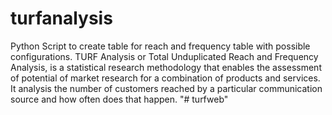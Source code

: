 # turfanalysis
Python Script to create table for reach and frequency table with possible configurations. TURF Analysis or Total Unduplicated Reach and Frequency Analysis, is a statistical research methodology that enables the assessment of potential of market research for a combination of products and services. It analysis the number of customers reached by a particular communication source and how often does that happen.
"# turfweb" 
